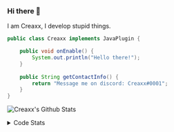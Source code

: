 ### Hi there 👋

I am Creaxx, I develop stupid things. 

```java
public class Creaxx implements JavaPlugin {

    public void onEnable() {
        System.out.println("Hello there!");
    }
    
    public String getContactInfo() {
        return "Message me on discord: Creaxx#0001";
    }
}
```

![Creaxx's Github Stats](https://github-readme-stats.vercel.app/api?username=CreaxxOG&show_icons=true&theme=dark&count_private=true)

<details>
  <summary>Code Stats</summary>

<!--START_SECTION:waka-->
![Lines of code](https://img.shields.io/badge/From%20Hello%20World%20I%27ve%20Written-28295%20lines%20of%20code-blue)

**🐱 My GitHub Data** 

> 🏆 207 Contributions in the Year 2021
 > 
> 📦 372.4 kB Used in GitHub's Storage 
 > 
> 🚫 Not Opted to Hire
 > 
> 📜 1 Public Repository 
 > 
> 🔑 4 Private Repositories  
 > 
**I'm an Early 🐤** 

```text
🌞 Morning    24 commits     ███░░░░░░░░░░░░░░░░░░░░░░   14.2% 
🌆 Daytime    65 commits     █████████░░░░░░░░░░░░░░░░   38.46% 
🌃 Evening    75 commits     ███████████░░░░░░░░░░░░░░   44.38% 
🌙 Night      5 commits      ░░░░░░░░░░░░░░░░░░░░░░░░░   2.96%

```
📅 **I'm Most Productive on Saturday** 

```text
Monday       27 commits     ████░░░░░░░░░░░░░░░░░░░░░   15.98% 
Tuesday      17 commits     ██░░░░░░░░░░░░░░░░░░░░░░░   10.06% 
Wednesday    20 commits     ███░░░░░░░░░░░░░░░░░░░░░░   11.83% 
Thursday     12 commits     █░░░░░░░░░░░░░░░░░░░░░░░░   7.1% 
Friday       26 commits     ███░░░░░░░░░░░░░░░░░░░░░░   15.38% 
Saturday     37 commits     █████░░░░░░░░░░░░░░░░░░░░   21.89% 
Sunday       30 commits     ████░░░░░░░░░░░░░░░░░░░░░   17.75%

```


📊 **This Week I Spent My Time On** 

```text
💬 Programming Languages: 
Java                     16 hrs 14 mins      ██████████████████████░░░   88.33% 
YAML                     1 hr 10 mins        █░░░░░░░░░░░░░░░░░░░░░░░░   6.42% 
XML                      53 mins             █░░░░░░░░░░░░░░░░░░░░░░░░   4.85% 
Other                    4 mins              ░░░░░░░░░░░░░░░░░░░░░░░░░   0.39% 
Git Config               0 secs              ░░░░░░░░░░░░░░░░░░░░░░░░░   0.01%

🔥 Editors: 
IntelliJ                 18 hrs 23 mins      █████████████████████████   100.0%

```

**I Mostly Code in Java** 

```text
Java                     4 repos             ████████████████████░░░░░   80.0% 
EJS                      1 repo              █████░░░░░░░░░░░░░░░░░░░░   20.0%

```



 Last Updated on 18/10/2021
<!--END_SECTION:waka-->
</details>
